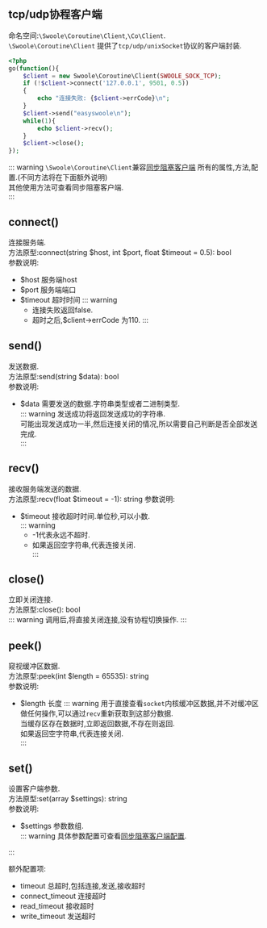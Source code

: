 ## tcp/udp协程客户端
命名空间:`\Swoole\Coroutine\Client`,`\Co\Client`.  
`\Swoole\Coroutine\Client` 提供了`tcp/udp/unixSocket`协议的客户端封装.    
```php
<?php
go(function(){
    $client = new Swoole\Coroutine\Client(SWOOLE_SOCK_TCP);
    if (!$client->connect('127.0.0.1', 9501, 0.5))
    {
        echo "连接失败: {$client->errCode}\n";
    }
    $client->send("easyswoole\n");
    while(1){
        echo $client->recv();
    }
    $client->close();
});
```
::: warning
`\Swoole\Coroutine\Client`兼容[同步阻塞客户端](/Cn/Swoole/Client/introduction.md) 所有的属性,方法,配置.(不同方法将在下面额外说明)  
其他使用方法可查看同步阻塞客户端.  
:::

## connect()
连接服务端.  
方法原型:connect(string $host, int $port, float $timeout = 0.5): bool    
参数说明:
- $host  服务端host
- $port  服务端端口
- $timeout   超时时间
::: warning
    - 连接失败返回false. 
    - 超时之后,$client->errCode 为110. 
:::

## send()
发送数据.  
方法原型:send(string $data): bool    
参数说明:   
- $data 需要发送的数据.字符串类型或者二进制类型.    
::: warning
发送成功将返回发送成功的字符串.  
可能出现发送成功一半,然后连接关闭的情况,所以需要自己判断是否全部发送完成.   
:::

## recv()  
接收服务端发送的数据.  
方法原型:recv(float $timeout = -1): string
参数说明:  
- $timeout 接收超时时间.单位秒,可以小数.     
::: warning
    - -1代表永远不超时.  
    - 如果返回空字符串,代表连接关闭.  
:::

## close()
立即关闭连接.  
方法原型:close(): bool   
::: warning
调用后,将直接关闭连接,没有协程切换操作.
:::

## peek()
窥视缓冲区数据.  
方法原型:peek(int $length = 65535): string    
参数说明:   
- $length 长度 
::: warning
用于直接查看`socket`内核缓冲区数据,并不对缓冲区做任何操作,可以通过`recv`重新获取到这部分数据.  
当缓存区存在数据时,立即返回数据,不存在则返回.  
如果返回空字符串,代表连接关闭.  
:::

## set()
设置客户端参数.  
方法原型:set(array $settings): string  
参数说明:  
- $settings 参数数组.  
::: warning
具体参数配置可查看[同步阻塞客户端配置](/Cn/Swoole/Client/setting.md).   

:::

额外配置项:  
- timeout  总超时,包括连接,发送,接收超时
- connect_timeout   连接超时
- read_timeout   接收超时
- write_timeout   发送超时
